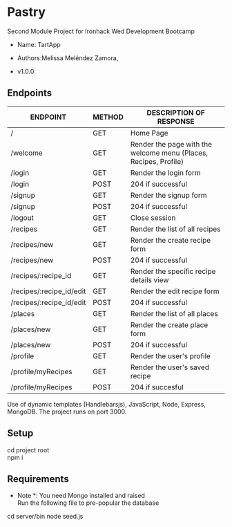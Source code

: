 # Pastry

Second Module Project for Ironhack Wed Development Bootcamp

- Name: TartApp

- Authors:Melissa Meléndez Zamora,

- v1.0.0

## Endpoints


| ENDPOINT                  | METHOD |  DESCRIPTION OF RESPONSE                                           |
|---------------------------|--------|--------------------------------------------------------------------|
| /                         | GET    | Home Page                                                          |
| /welcome                  | GET    | Render the page with the welcome menu \(Places, Recipes, Profile\) |
| /login                    | GET    | Render the login form                                              |
| /login                    | POST   | 204 if successful                                                  |
| /signup                   | GET    | Render the signup form                                             |
| /signup                   | POST   | 204 if successful                                                  |
| /logout                   | GET    | Close session                                                      |
| /recipes                  | GET    | Render the list of all recipes                                     |
| /recipes/new              | GET    | Render the create recipe form                                      |
| /recipes/new              | POST   | 204 if successful                                                  |
| /recipes/:recipe\_id      | GET    | Render the specific recipe details view                            |
| /recipes/:recipe\_id/edit | GET    | Render the edit recipe form                                        |
| /recipes/:recipe\_id/edit | POST   | 204 if successful                                                  |
| /places                   | GET    | Render the list of all places                                      |
| /places/new               | GET    | Render the create place form                                       |
| /places/new               | POST   | 204 if successful                                                  |
| /profile                  | GET    | Render the user's profile                                          |
| /profile/myRecipes        | GET    | Render the user's saved recipe                                     |
| /profile/myRecipes        | POST   | 204 if succesful                                                   |

Use of dynamic templates (Handlebarsjs), JavaScript, Node, Express, MongoDB.
The project runs on port 3000.

## Setup
cd project root </br>
npm i

## Requirements

* Note *: You need Mongo installed and raised </br>
Run the following file to pre-popular the database

cd server/bin
node seed.js



